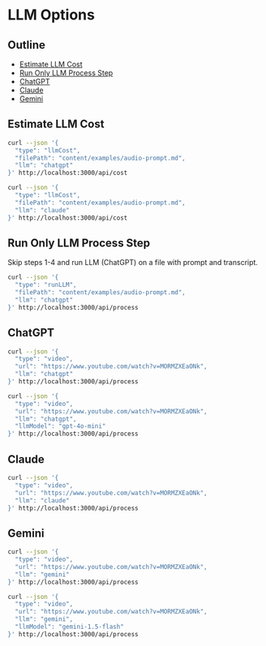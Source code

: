 # LLM Options

## Outline

- [Estimate LLM Cost](#estimate-llm-cost)
- [Run Only LLM Process Step](#run-only-llm-process-step)
- [ChatGPT](#chatgpt)
- [Claude](#claude)
- [Gemini](#gemini)

## Estimate LLM Cost

```bash
curl --json '{
  "type": "llmCost",
  "filePath": "content/examples/audio-prompt.md",
  "llm": "chatgpt"
}' http://localhost:3000/api/cost
```

```bash
curl --json '{
  "type": "llmCost",
  "filePath": "content/examples/audio-prompt.md",
  "llm": "claude"
}' http://localhost:3000/api/cost
```

## Run Only LLM Process Step

Skip steps 1-4 and run LLM (ChatGPT) on a file with prompt and transcript.

```bash
curl --json '{
  "type": "runLLM",
  "filePath": "content/examples/audio-prompt.md",
  "llm": "chatgpt"
}' http://localhost:3000/api/process
```

## ChatGPT

```bash
curl --json '{
  "type": "video",
  "url": "https://www.youtube.com/watch?v=MORMZXEaONk",
  "llm": "chatgpt"
}' http://localhost:3000/api/process
```

```bash
curl --json '{
  "type": "video",
  "url": "https://www.youtube.com/watch?v=MORMZXEaONk",
  "llm": "chatgpt",
  "llmModel": "gpt-4o-mini"
}' http://localhost:3000/api/process
```

## Claude

```bash
curl --json '{
  "type": "video",
  "url": "https://www.youtube.com/watch?v=MORMZXEaONk",
  "llm": "claude"
}' http://localhost:3000/api/process
```

## Gemini

```bash
curl --json '{
  "type": "video",
  "url": "https://www.youtube.com/watch?v=MORMZXEaONk",
  "llm": "gemini"
}' http://localhost:3000/api/process
```

```bash
curl --json '{
  "type": "video",
  "url": "https://www.youtube.com/watch?v=MORMZXEaONk",
  "llm": "gemini",
  "llmModel": "gemini-1.5-flash"
}' http://localhost:3000/api/process
```